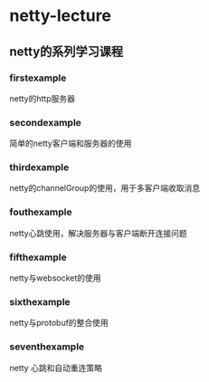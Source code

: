 # netty-lecture
## netty的系列学习课程

### firstexample
netty的http服务器
### secondexample
简单的netty客户端和服务器的使用
### thirdexample
netty的channelGroup的使用，用于多客户端收取消息
### fouthexample
netty心跳使用，解决服务器与客户端断开连接问题
### fifthexample
netty与websocket的使用
### sixthexample
netty与protobuf的整合使用
### seventhexample
netty 心跳和自动重连策略
